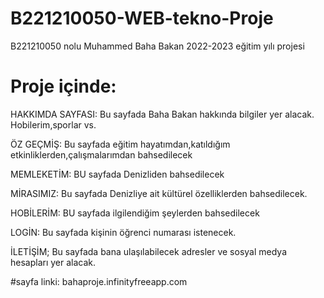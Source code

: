 # B221210050-WEB-tekno-Proje
B221210050 nolu Muhammed Baha Bakan 2022-2023 eğitim yılı projesi 
# Proje içinde: 

HAKKIMDA SAYFASI: 
Bu sayfada Baha Bakan hakkında bilgiler yer alacak. Hobilerim,sporlar vs. 

ÖZ GEÇMİŞ: 
Bu sayfada eğitim hayatımdan,katıldığım etkinliklerden,çalışmalarımdan bahsedilecek 

MEMLEKETİM: 
BU sayfada Denizliden bahsedilecek 

MİRASIMIZ:
Bu sayfada Denizliye ait kültürel özelliklerden bahsedilecek.

HOBİLERİM: 
BU sayfada ilgilendiğim şeylerden bahsedilecek 

LOGİN: 
Bu sayfada kişinin öğrenci numarası istenecek.

İLETİŞİM;
Bu sayfada bana ulaşılabilecek adresler ve sosyal medya hesapları yer alacak.  

#sayfa linki: 
bahaproje.infinityfreeapp.com



